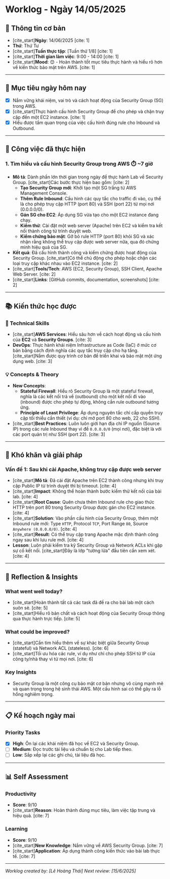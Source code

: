 # Worklog - Ngày 14/05/2025

## 📅 **Thông tin cơ bản**
- [cite_start]**Ngày**: 14/06/2025 [cite: 1]
- **Thứ**: Thứ Tư
- [cite_start]**Tuần thực tập**: [Tuần thứ 1/8] [cite: 1]
- [cite_start]**Thời gian làm việc**: 9:00 - 14:00 [cite: 1]
- [cite_start]**Mood**: 😊 - Hoàn thành tốt mục tiêu thực hành và hiểu rõ hơn về kiến thức bảo mật trên AWS. [cite: 1]

---

## 🎯 **Mục tiêu ngày hôm nay**
- [x] Nắm vững khái niệm, vai trò và cách hoạt động của Security Group (SG) trong AWS.
- [x] [cite_start]Thực hành cấu hình Security Group để cho phép và chặn truy cập đến một EC2 instance. [cite: 1]
- [x] Hiểu được tầm quan trọng của việc cấu hình đúng rule cho Inbound và Outbound.

---

## 💼 **Công việc đã thực hiện**

### 1. Tìm hiểu và cấu hình Security Group trong AWS ⏱️ ~7 giờ
- **Mô tả**: Dành phần lớn thời gian trong ngày để thực hành Lab về Security Group. [cite_start]Các bước thực hiện bao gồm: [cite: 2]
    - **Tạo Security Group mới**: Khởi tạo một SG trắng từ AWS Management Console.
    - **Thêm Rule Inbound**: Cấu hình các quy tắc cho traffic đi vào, cụ thể là cho phép truy cập HTTP (port 80) và SSH (port 22) từ mọi nơi (0.0.0.0/0).
    - **Gán SG cho EC2**: Áp dụng SG vừa tạo cho một EC2 instance đang chạy.
    - **Kiểm thử**: Cài đặt một web server (Apache) trên EC2 và kiểm tra kết nối thành công từ trình duyệt web.
    - **Kiểm chứng bảo mật**: Gỡ bỏ rule HTTP (port 80) khỏi SG và xác nhận rằng không thể truy cập được web server nữa, qua đó chứng minh hiệu quả của SG.
- **Kết quả**: Đã cấu hình thành công và kiểm chứng được hoạt động của Security Group. [cite_start]Có thể chủ động cho phép hoặc chặn các loại truy cập khác nhau vào EC2 instance. [cite: 2]
- [cite_start]**Tools/Tech**: AWS (EC2, Security Group), SSH Client, Apache Web Server. [cite: 2]
- [cite_start]**Links**: [GitHub commits, documentation, screenshots] [cite: 2]

---

## 📚 **Kiến thức học được**

### 🔧 Technical Skills
- [cite_start]**AWS Services**: Hiểu sâu hơn về cách hoạt động và cấu hình của **EC2** và **Security Groups**. [cite: 3]
- **DevOps**: Thực hành khái niệm Infrastructure as Code (IaC) ở mức cơ bản bằng cách định nghĩa các quy tắc truy cập cho hạ tầng. [cite_start]Nắm được quy trình cơ bản để triển khai và bảo mật một ứng dụng web. [cite: 3]

### 💡 Concepts & Theory
- **New Concepts**:
    - **Stateful Firewall**: Hiểu rõ Security Group là một stateful firewall, nghĩa là các kết nối trả về (outbound) cho một kết nối đi vào (inbound) được cho phép tự động, không cần rule outbound tương ứng.
    - **Principle of Least Privilege**: Áp dụng nguyên tắc chỉ cấp quyền truy cập tối thiểu cần thiết (ví dụ: chỉ mở port 80 cho web, 22 cho SSH).
- [cite_start]**Best Practices**: Luôn luôn giới hạn địa chỉ IP nguồn (Source IP) trong các rule Inbound thay vì để `0.0.0.0/0` (mọi nơi), đặc biệt là với các port quản trị như SSH (port 22). [cite: 3]

---

## 🚧 **Khó khăn và giải pháp**

### Vấn đề 1: Sau khi cài Apache, không truy cập được web server
- [cite_start]**Mô tả**: Đã cài đặt Apache trên EC2 thành công nhưng khi truy cập Public IP từ trình duyệt thì bị timeout. [cite: 4]
- [cite_start]**Impact**: Không thể hoàn thành bước kiểm thử kết nối của bài lab. [cite: 4]
- [cite_start]**Root Cause**: Quên chưa thêm Inbound rule cho giao thức HTTP trên port 80 trong Security Group được gán cho EC2 instance. [cite: 4]
- [cite_start]**Solution**: Vào phần cấu hình của Security Group, thêm một Inbound rule mới: Type `HTTP`, Protocol `TCP`, Port Range `80`, Source `Anywhere (0.0.0.0/0)`. [cite: 4]
- [cite_start]**Result**: Có thể truy cập trang Apache mặc định thành công ngay sau khi lưu rule mới. [cite: 4]
- **Lesson**: Luôn phải kiểm tra kỹ Security Group và Network ACLs khi gặp sự cố kết nối. [cite_start]Đây là lớp "tường lửa" đầu tiên cần xem xét. [cite: 4]

---

## 💭 **Reflection & Insights**

### What went well today?
- [cite_start]Hoàn thành tất cả các task đã đề ra cho bài lab một cách suôn sẻ. [cite: 5]
- [cite_start]Hiểu rõ bản chất và cách hoạt động của Security Group thông qua thực hành trực tiếp. [cite: 5]

### What could be improved?
- [cite_start]Cần tìm hiểu thêm về sự khác biệt giữa Security Group (stateful) và Network ACL (stateless). [cite: 6]
- [cite_start]Tối ưu hóa các rule, ví dụ như chỉ cho phép SSH từ IP của công ty/nhà thay vì từ mọi nơi. [cite: 6]

### Key Insights
- Security Group là một công cụ bảo mật cơ bản nhưng vô cùng mạnh mẽ và quan trọng trong hệ sinh thái AWS. Một cấu hình sai có thể gây ra lỗ hổng nghiêm trọng.

---

## 📋 **Kế hoạch ngày mai**

### Priority Tasks
- [x] **High**: Ôn lại các khái niệm đã học về EC2 và Security Group.
- [ ] **Medium**: Đọc trước tài liệu và chuẩn bị cho Lab tiếp theo.
- [ ] **Low**: Sắp xếp lại các ghi chú, tài liệu đã học.

---

## 📊 **Self Assessment**

### Productivity
- **Score**: 9/10
- [cite_start]**Reason**: Hoàn thành đúng mục tiêu, làm việc tập trung và hiệu quả. [cite: 7]

### Learning
- **Score**: 9/10
- [cite_start]**New Knowledge**: Nắm vững về AWS Security Group. [cite: 7]
- [cite_start]**Application**: Áp dụng thành công kiến thức vào bài lab thực tế. [cite: 7]

---
*Worklog created by: [Lê Hoàng Thái]*
*Next review: [15/6/2025]*